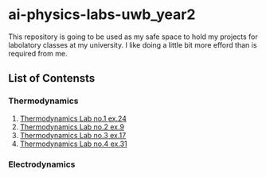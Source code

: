 # ai-physics-labs-uwb_year2
This repository is going to be used as my safe space to hold my projects for labolatory classes at my university. I like doing a little bit more efford than is required from me. 


## List of  Contensts
### Thermodynamics
1. [Thermodynamics Lab no.1 ex.24](https://github.com/kitajusSus/ai-physics--labs-uwb_year2/tree/main/T.lab1_ex24)
2. [Thermodynamics Lab no.2 ex.9](https://github.com/kitajusSus/ai-physics--labs-uwb_year2/tree/main/T.lab2_ex9)
3. [Thermodynamics Lab no.3 ex.17](https://github.com/kitajusSus/ai-physics--labs-uwb_year2/tree/main/T.lab3_ex17)
4. [Thermodynamics Lab no.4 ex.31](https://github.com/kitajusSus/ai-physics--labs-uwb_year2/tree/main/T.lab4_ex31)


### Electrodynamics